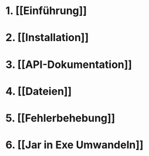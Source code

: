 # 1. [[Einführung]]

# 2. [[Installation]]

# 3. [[API-Dokumentation]]
# 4. [[Dateien]]
# 5. [[Fehlerbehebung]]
# 6. [[Jar in Exe Umwandeln]] 
